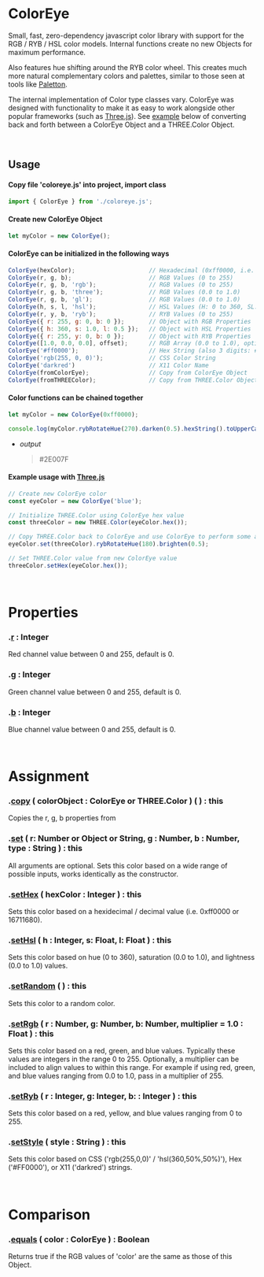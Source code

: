 # ColorEye
Small, fast, zero-dependency javascript color library with support for the RGB / RYB / HSL color models. Internal functions create no new Objects for maximum performance. 

Also features hue shifting around the RYB color wheel. This creates much more natural complementary colors and palettes, similar to those seen at tools like [Paletton](https://paletton.com/).

The internal implementation of Color type classes vary. ColorEye was designed with functionality to make it as easy to work alongside other popular frameworks (such as [Three.js](https://threejs.org/)). See [example](#Three-Example) below of converting back and forth between a ColorEye Object and a THREE.Color Object.

<br>

## Usage

#### Copy file 'coloreye.js' into project, import class

```javascript
import { ColorEye } from './coloreye.js';
```

#### Create new ColorEye Object

```javascript
let myColor = new ColorEye();
```

#### ColorEye can be initialized in the following ways

```javascript
ColorEye(hexColor);                     // Hexadecimal (0xff0000, i.e. 16711680)
ColorEye(r, g, b);                      // RGB Values (0 to 255)
ColorEye(r, g, b, 'rgb');               // RGB Values (0 to 255)
ColorEye(r, g, b, 'three');             // RGB Values (0.0 to 1.0)
ColorEye(r, g, b, 'gl');                // RGB Values (0.0 to 1.0)
ColorEye(h, s, l, 'hsl');               // HSL Values (H: 0 to 360, SL: 0.0 to 1.0)
ColorEye(r, y, b, 'ryb');               // RYB Values (0 to 255)
ColorEye({ r: 255, g: 0, b: 0 });       // Object with RGB Properties
ColorEye({ h: 360, s: 1.0, l: 0.5 });   // Object with HSL Properties
ColorEye({ r: 255, y: 0, b: 0 });       // Object with RYB Properties
ColorEye([1.0, 0.0, 0.0], offset);      // RGB Array (0.0 to 1.0), optional array offset
ColorEye('#ff0000');                    // Hex String (also 3 digits: #f00)
ColorEye('rgb(255, 0, 0)');             // CSS Color String
ColorEye('darkred')                     // X11 Color Name
ColorEye(fromColorEye);                 // Copy from ColorEye Object
ColorEye(fromTHREEColor);               // Copy from THREE.Color Object
```

#### Color functions can be chained together

```javascript
let myColor = new ColorEye(0xff0000);

console.log(myColor.rybRotateHue(270).darken(0.5).hexString().toUpperCase());
```
* _output_

    > #2E007F

#### Example usage with [Three.js](https://threejs.org/) <a name="Three-Example"></a>

```javascript
// Create new ColorEye color
const eyeColor = new ColorEye('blue');

// Initialize THREE.Color using ColorEye hex value
const threeColor = new THREE.Color(eyeColor.hex());

// Copy THREE.Color back to ColorEye and use ColorEye to perform some alterations
eyeColor.set(threeColor).rybRotateHue(180).brighten(0.5);

// Set THREE.Color value from new ColorEye value
threeColor.setHex(eyeColor.hex());
```

<br>

# Properties

### **.[r]()** : Integer
Red channel value between 0 and 255, default is 0.

### **.[g]()** : Integer
Green channel value between 0 and 255, default is 0.

### **.[b]()** : Integer
Blue channel value between 0 and 255, default is 0.

<br>

# Assignment

### **.[copy]()** ( colorObject : ColorEye or THREE.Color ) ( ) : this
Copies the r, g, b properties from 

### **.[set]()** ( r: Number or Object or String, g : Number, b : Number, type : String ) : this
All arguments are optional. Sets this color based on a wide range of possible inputs, works identically as the constructor.

### **.[setHex]()** ( hexColor : Integer ) : this
Sets this color based on a hexidecimal / decimal value (i.e. 0xff0000 or 16711680).

### **.[setHsl]()** ( h : Integer, s: Float, l: Float ) : this
Sets this color based on hue (0 to 360), saturation (0.0 to 1.0), and lightness (0.0 to 1.0) values.

### **.[setRandom]()** ( ) : this
Sets this color to a random color.

### **.[setRgb]()** ( r : Number, g: Number, b: Number, multiplier = 1.0 : Float ) : this
Sets this color based on a red, green, and blue values. Typically these values are integers in the range 0 to 255. Optionally, a multiplier can be included to align values to within this range. For example if using red, green, and blue values ranging from 0.0 to 1.0, pass in a multiplier of 255.

### **.[setRyb]()** ( r : Integer, g: Integer, b: : Integer ) : this
Sets this color based on a red, yellow, and blue values ranging from 0 to 255.

### **.[setStyle]()** ( style : String ) : this
Sets this color based on CSS ('rgb(255,0,0)' / 'hsl(360,50%,50%)'), Hex ('#FF0000'), or X11 ('darkred') strings.

<br>

# Comparison

### **.[equals]()** ( color : ColorEye ) : Boolean
Returns true if the RGB values of 'color' are the same as those of this Object.